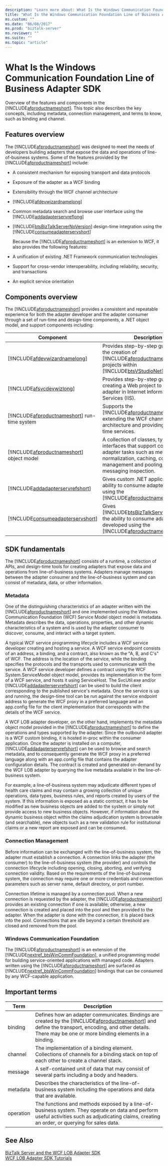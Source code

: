```yaml
---
description: "Learn more about: What Is the Windows Communication Foundation Line of Business Adapter SDK"
title: "What Is the Windows Communication Foundation Line of Business Adapter SDK"
ms.custom: ""
ms.date: "06/08/2017"
ms.prod: "biztalk-server"
ms.reviewer: ""
ms.suite: ""
ms.topic: "article"
---
```

# What Is the Windows Communication Foundation Line of Business Adapter SDK
Overview of the features and components in the [!INCLUDE[afproductnameshort](../../includes/afproductnameshort-md.md)]. This topic also describes the key concepts, including metadata, connection management, and terms to know, such as binding and channel.

## Features overview
 The [!INCLUDE[afproductnameshort](../../includes/afproductnameshort-md.md)] was designed to meet the needs of developers building adapters that expose the data and operations of line-of-business systems. Some of the features provided by the [!INCLUDE[afproductnameshort](../../includes/afproductnameshort-md.md)] include:  
  
- A consistent mechanism for exposing transport and data protocols
  
- Exposure of the adapter as a WCF binding
  
- Extensibility through the WCF channel architecture
  
- [!INCLUDE[afdevwizardnamelong](../../includes/afdevwizardnamelong-md.md)]
  
- Common metadata search and browse user interface using the [!INCLUDE[addadapterservreflong](../../includes/addadapterservreflong-md.md)]
  
- [!INCLUDE[btsBizTalkServerNoVersion](../../includes/btsbiztalkservernoversion-md.md)] design-time integration using the [!INCLUDE[consumeadapterservshort](../../includes/consumeadapterservshort-md.md)]
  
  Because the [!INCLUDE[afproductnameshort](../../includes/afproductnameshort-md.md)] is an extension to WCF, it also provides the following features:  
  
- A unification of existing .NET Framework communication technologies
  
- Support for cross-vendor interoperability, including reliability, security, and transactions
  
- An explicit service orientation
  
## Components overview
 The [!INCLUDE[afproductnameshort](../../includes/afproductnameshort-md.md)] provides a consistent and repeatable experience for both the adapter developer and the adapter consumer through a set of run-time and design-time components, a .NET object model, and support components including:  
  

|                                        Component                                        |                                                                                                       Description                                                                                                        |
|-----------------------------------------------------------------------------------------|--------------------------------------------------------------------------------------------------------------------------------------------------------------------------------------------------------------------------|
|        [!INCLUDE[afdevwizardnamelong](../../includes/afdevwizardnamelong-md.md)]        |         Provides step-by-step guidance in the creation of [!INCLUDE[afproductnameshort](../../includes/afproductnameshort-md.md)] projects within [!INCLUDE[btsVStudioNet](../../includes/btsvstudionet-md.md)].         |
|            [!INCLUDE[afsvcdevwizlong](../../includes/afsvcdevwizlong-md.md)]            |                                                   Provides step-by-step guidance in creating a Web project to host an adapter in Internet Information Services (IIS).                                                    |
| [!INCLUDE[afproductnameshort](../../includes/afproductnameshort-md.md)] run-time system |                          Supports the [!INCLUDE[afproductnameshort](../../includes/afproductnameshort-md.md)] by extending the WCF channel architecture and providing other run-time services.                           |
|  [!INCLUDE[afproductnameshort](../../includes/afproductnameshort-md.md)] object model   |                  A collection of classes, types, and interfaces that support common adapter tasks such as metadata normalization, caching, connection management and pooling, and messaging inspection.                  |
|     [!INCLUDE[addadapterservrefshort](../../includes/addadapterservrefshort-md.md)]     |                               Gives custom .NET applications the ability to consume adapters developed using the [!INCLUDE[afproductnameshort](../../includes/afproductnameshort-md.md)].                                |
|    [!INCLUDE[consumeadapterservshort](../../includes/consumeadapterservshort-md.md)]    | Gives [!INCLUDE[btsBizTalkServerNoVersion](../../includes/btsbiztalkservernoversion-md.md)] the ability to consume adapters developed using the [!INCLUDE[afproductnameshort](../../includes/afproductnameshort-md.md)]. |

## SDK fundamentals  
 The [!INCLUDE[afproductnameshort](../../includes/afproductnameshort-md.md)] consists of a runtime, a collection of APIs, and design-time tools for creating adapters that expose data and operations from line-of-business systems. Adapters manage messages between the adapter consumer and the line-of-business system and can consist of metadata, data, or other information.  

### Metadata  
 One of the distinguishing characteristics of an adapter written with the [!INCLUDE[afproductnameshort](../../includes/afproductnameshort-md.md)] and one implemented using the Windows Communication Foundation (WCF) Service Model object model is metadata. Metadata describes the data, operations, properties, and other dynamic characteristics of a system and is used by the adapter consumer to discover, consume, and interact with a target system.  

 A typical WCF service programming lifecycle includes a WCF service developer creating and hosting a service. A WCF service endpoint consists of an address, a binding, and a contract, also known as the "A, B, and C's" of WCF.  The address is the location of the service, while the binding specifies the protocols and the transports used to communicate with the service.  A WCF service developer defines a contract using the WCF System.ServiceModel object model, provides its implementation in the form of a WCF service, and hosts it using ServiceHost. The SvcUtil.exe and/or [!INCLUDE[addadapterservrefshort](../../includes/addadapterservrefshort-md.md)] can be used to build the client corresponding to the published service's metadata. Once the service is up and running, the design-time tool can be run against the service endpoint address to generate the WCF proxy in a preferred language and an app.config file for the client implementation that corresponds with the details of the WCF service.  

 A WCF LOB adapter developer, on the other hand, implements the metadata object model provided in the [!INCLUDE[afproductnameshort](../../includes/afproductnameshort-md.md)] to define the operations and types supported by the adapter. Since the outbound adapter is a WCF custom binding, it is hosted in-proc within the consumer application.  Once the adapter is installed on a computer, [!INCLUDE[addadapterservrefshort](../../includes/addadapterservrefshort-md.md)] can be used to browse and search metadata, and to consequently generate the WCF proxy in a preferred language along with an app.config file that contains the adapter configuration details. The contract is created and generated on-demand by the WCF LOB adapter by querying the live metadata available in the line-of-business system.  

 For example, a line-of-business system may adjudicate different types of health care claims and may contain a growing collection of unique operations, data types, business rules, and reports created by users of the system. If this information is exposed as a static contract, it has to be modified as new business objects are added to the system or simply not provide access to new business objects. However, if information about the dynamic business object within the claims adjudication system is browsable (and searchable), new objects such as a new validation rule for institutional claims or a new report are exposed and can be consumed.  

### Connection Management  
 Before information can be exchanged with the line-of-business system, the adapter must establish a connection. A connection links the adapter (the consumer) to the line-of-business system (the provider) and controls the connection lifecycle including opening, closing, aborting, and verifying connection validity. Based on the requirements of the line-of-business system, the connection may require one or more credentials and connection parameters such as server name, default directory, or port number.  

 Connection lifetime is managed by a connection pool. When a new connection is requested by the adapter, the [!INCLUDE[afproductnameshort](../../includes/afproductnameshort-md.md)] provides an existing connection if one is available; otherwise, a new connection is created and placed into the pool and then provided to the adapter. When the adapter is done with the connection, it is placed back into the pool. Connections that are idle beyond a certain threshold are closed and removed from the pool.  

### Windows Communication Foundation  
 The [!INCLUDE[afproductnameshort](../../includes/afproductnameshort-md.md)] is an extension of the [!INCLUDE[nextref_btsWinCommFoundation](../../includes/nextref-btswincommfoundation-md.md)], a unified programming model for building service-oriented applications with managed code. Adapters written using the [!INCLUDE[afproductnameshort](../../includes/afproductnameshort-md.md)] are surfaced as [!INCLUDE[nextref_btsWinCommFoundation](../../includes/nextref-btswincommfoundation-md.md)] bindings that can be consumed by any WCF-capable application.  

## Important terms  

| Term      | Description |
|--|--|
|  binding  | Defines how an adapter communicates. Bindings are created by the [!INCLUDE[afproductnameshort](../../includes/afproductnameshort-md.md)] and define the transport, encoding, and other details. There may be one or more binding elements in a binding. |
|  channel  |                                                          The implementation of a binding element. Collections of channels for a binding stack on top of each other to create a channel stack.                                                           |
|  message  |                                                                              A self-contained unit of data that may consist of several parts including a body and headers.                                                                              |
| metadata  |                                                                   Describes the characteristics of the line-of-business system including the operations and data that are available.                                                                    |
| operation |                             The functions and methods exposed by a line-of-business system. They operate on data and perform useful activities such as adjudicating claims, creating an order, or querying for sales data.                              |
   
## See Also  
 [BizTalk Server and the WCF LOB Adapter SDK](../../adapters-and-accelerators/wcf-lob-adapter-sdk/using-biztalk-server-and-the-wcf-lob-adapter-sdk.md)   
   [WCF LOB Adapter SDK Tutorials](../../adapters-and-accelerators/wcf-lob-adapter-sdk/tutorials-to-learn-the-wcf-lob-adapter-sdk.md)
